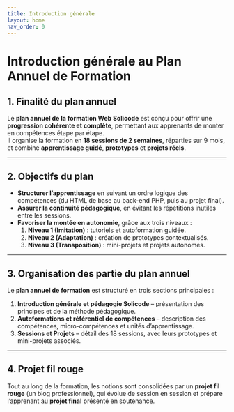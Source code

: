 ```yaml
---
title: Introduction générale
layout: home
nav_order: 0
---
```


# **Introduction générale au Plan Annuel de Formation**

## 1. Finalité du plan annuel
Le **plan annuel de la formation Web Solicode** est conçu pour offrir une **progression cohérente et complète**, permettant aux apprenants de monter en compétences étape par étape.  
Il organise la formation en **18 sessions de 2 semaines**, réparties sur 9 mois, et combine **apprentissage guidé**, **prototypes** et **projets réels**.

---

## 2. Objectifs du plan
- **Structurer l’apprentissage** en suivant un ordre logique des compétences (du HTML de base au back-end PHP, puis au projet final).  
- **Assurer la continuité pédagogique**, en évitant les répétitions inutiles entre les sessions.  
- **Favoriser la montée en autonomie**, grâce aux trois niveaux :  
  1. **Niveau 1 (Imitation)** : tutoriels et autoformation guidée.  
  2. **Niveau 2 (Adaptation)** : création de prototypes contextualisés.  
  3. **Niveau 3 (Transposition)** : mini-projets et projets autonomes.  

---

## 3. Organisation des partie du plan annuel

Le **plan annuel de formation** est structuré en trois sections principales :

1. **Introduction générale et pédagogie Solicode** – présentation des principes et de la méthode pédagogique.
2. **Autoformations et référentiel de compétences** – description des compétences, micro-compétences et unités d’apprentissage.
3. **Sessions et Projets** – détail des 18 sessions, avec leurs prototypes et mini-projets associés.

---

## 4. Projet fil rouge
Tout au long de la formation, les notions sont consolidées par un **projet fil rouge** (un blog professionnel), qui évolue de session en session et prépare l’apprenant au **projet final** présenté en soutenance.
